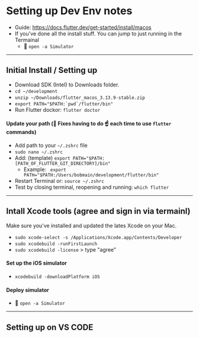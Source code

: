 # Setting up Dev Env notes

- Guide: https://docs.flutter.dev/get-started/install/macos
- If you've done all the install stuff. You can jump to just running in the Termainal
  - 🚀  `open -a Simulator`


----
## Initial Install / Setting up

- Download SDK (Intel) to Downloads folder.
- `cd ~/development`
- `unzip ~/Downloads/flutter_macos_3.13.9-stable.zip`
- ```export PATH="$PATH:`pwd`/flutter/bin"```
- Run Flutter dockor:  `flutter doctor`

#### Update your path (🚨 Fixes having to do ☝️ each time to use `flutter` commands)
- Add path to your `~/.zshrc` file 
- `sudo nano ~/.zshrc`
- Add: (template) `export PATH="$PATH:[PATH_OF_FLUTTER_GIT_DIRECTORY]/bin"`
  - Example: ` export PATH="$PATH:/Users/bobmain/development/flutter/bin"`
- Restart Terminal or: `source ~/.zshrc`
- Test by closing terminal, reopening and running: `which flutter`


----
## Intall Xcode tools (agree and sign in via termainl)

Make sure you've installed and updated the lates Xcode on your Mac.
- `sudo xcode-select -s /Applications/Xcode.app/Contents/Developer`
- `sudo xcodebuild -runFirstLaunch`
- `sudo xcodebuild -license` > type "agree"

#### Set up the iOS simulator
- `xcodebuild -downloadPlatform iOS`

#### Deploy simulator
- 🚀 `open -a Simulator`


----
## Setting up on VS CODE


